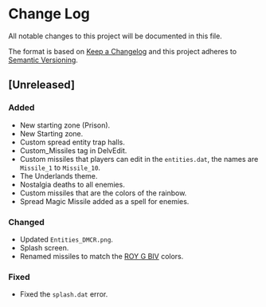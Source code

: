 # Change Log
All notable changes to this project will be documented in this file.

The format is based on [Keep a Changelog](http://keepachangelog.com/)
and this project adheres to [Semantic Versioning](http://semver.org/).

## [Unreleased]
### Added
- New starting zone (Prison).
- New Starting zone.
- Custom spread entity trap halls.
- Custom_Missiles tag in DelvEdit.
- Custom missiles that players can edit in the `entities.dat`, the names are `Missile_1` to `Missile_10`.
- The Underlands theme.
- Nostalgia deaths to all enemies.
- Custom missiles that are the colors of the rainbow.
- Spread Magic Missile added as a spell for enemies.

### Changed
- Updated `Entities_DMCR.png`.
- Splash screen.
- Renamed missiles to match the [ROY G BIV](https://en.wikipedia.org/wiki/ROYGBIV) colors.

### Fixed
- Fixed the `splash.dat` error.